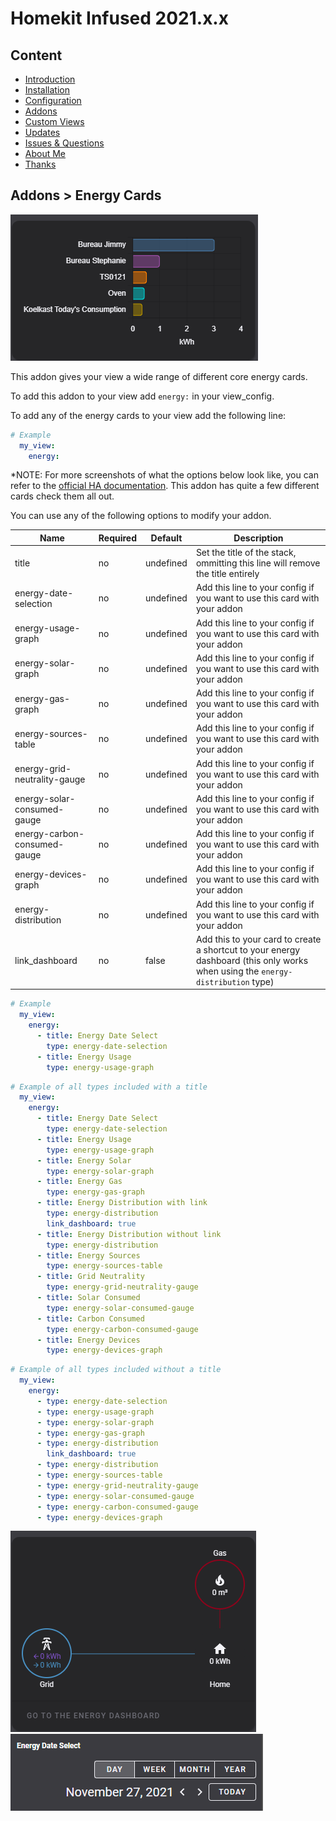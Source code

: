 # Homekit Infused 2021.x.x

## Content
- [Introduction](../index.md)
- [Installation](../installation.md)
- [Configuration](../configuration.md)
- [Addons](../addons.md)
- [Custom Views](../custom_views.md)
- [Updates](../updates.md)
- [Issues & Questions](../issues.md)
- [About Me](../about.md)
- [Thanks](../thanks.md)

## Addons > Energy Cards

![Homekit Infused](../images/energy-cards.png)

This addon gives your view a wide range of different core energy cards.

To add this addon to your view add `energy:` in your view_config.

To add any of the energy cards to your view add the following line:

```yaml
# Example
  my_view:
    energy:
```

*NOTE: For more screenshots of what the options below look like, you can refer to the [official HA documentation](https://www.home-assistant.io/lovelace/energy/). This addon has quite a few different cards check them all out.

You can use any of the following options to modify your addon.

| Name | Required | Default | Description |
|----------------------------------|-------------|----------------------|-----------------------------------------------------------------------------------------------------------------------------------------------------------------------------------|
| title | no | undefined | Set the title of the stack, ommitting this line will remove the title entirely |
| energy-date-selection | no | undefined | Add this line to your config if you want to use this card with your addon |
| energy-usage-graph | no | undefined | Add this line to your config if you want to use this card with your addon |
| energy-solar-graph | no | undefined | Add this line to your config if you want to use this card with your addon |
| energy-gas-graph | no | undefined | Add this line to your config if you want to use this card with your addon |
| energy-sources-table | no | undefined | Add this line to your config if you want to use this card with your addon |
| energy-grid-neutrality-gauge | no | undefined | Add this line to your config if you want to use this card with your addon |
| energy-solar-consumed-gauge | no | undefined | Add this line to your config if you want to use this card with your addon |
| energy-carbon-consumed-gauge | no | undefined | Add this line to your config if you want to use this card with your addon |
| energy-devices-graph | no | undefined | Add this line to your config if you want to use this card with your addon |
| energy-distribution | no | undefined | Add this line to your config if you want to use this card with your addon |
| link_dashboard | no | false | Add this to your card to create a shortcut to your energy dashboard (this only works when using the `energy-distribution` type)

```yaml
# Example
  my_view:
    energy:
      - title: Energy Date Select
        type: energy-date-selection
      - title: Energy Usage
        type: energy-usage-graph
``` 
```yaml
# Example of all types included with a title
  my_view:
    energy:
      - title: Energy Date Select
        type: energy-date-selection
      - title: Energy Usage
        type: energy-usage-graph
      - title: Energy Solar
        type: energy-solar-graph
      - title: Energy Gas
        type: energy-gas-graph
      - title: Energy Distribution with link
        type: energy-distribution
        link_dashboard: true
      - title: Energy Distribution without link
        type: energy-distribution
      - title: Energy Sources
        type: energy-sources-table
      - title: Grid Neutrality
        type: energy-grid-neutrality-gauge
      - title: Solar Consumed
        type: energy-solar-consumed-gauge
      - title: Carbon Consumed
        type: energy-carbon-consumed-gauge
      - title: Energy Devices
        type: energy-devices-graph
```
```yaml
# Example of all types included without a title
  my_view:
    energy:
      - type: energy-date-selection
      - type: energy-usage-graph
      - type: energy-solar-graph
      - type: energy-gas-graph
      - type: energy-distribution
        link_dashboard: true
      - type: energy-distribution
      - type: energy-sources-table
      - type: energy-grid-neutrality-gauge
      - type: energy-solar-consumed-gauge
      - type: energy-carbon-consumed-gauge
      - type: energy-devices-graph
```

![Homekit Infused](../images/energy-cards2.png)
![Homekit Infused](../images/energy-cards3.png)
